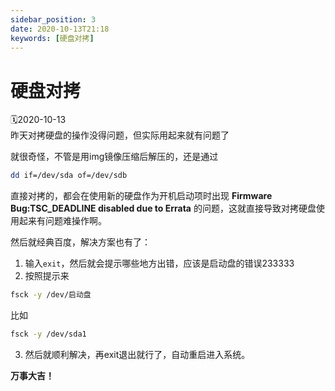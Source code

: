 ```yaml
---
sidebar_position: 3
date: 2020-10-13T21:18
keywords: [硬盘对拷]
---
```

# 硬盘对拷
🗓2020-10-13  
昨天对拷硬盘的操作没得问题，但实际用起来就有问题了  

就很奇怪，不管是用img镜像压缩后解压的，还是通过
```sh
dd if=/dev/sda of=/dev/sdb
```
直接对拷的，都会在使用新的硬盘作为开机启动项时出现 **Firmware Bug:TSC_DEADLINE disabled due to Errata** 的问题，这就直接导致对拷硬盘使用起来有问题难操作啊。  

然后就经典百度，解决方案也有了：  
1. 输入`exit`，然后就会提示哪些地方出错，应该是启动盘的错误233333  
2. 按照提示来
```sh
fsck -y /dev/启动盘
```
比如
```sh
fsck -y /dev/sda1
```
3. 然后就顺利解决，再exit退出就行了，自动重启进入系统。  

**万事大吉！**  